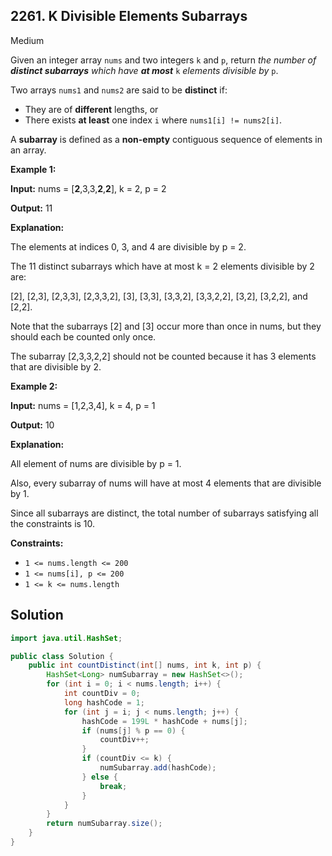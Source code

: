## 2261\. K Divisible Elements Subarrays

Medium

Given an integer array `nums` and two integers `k` and `p`, return _the number of **distinct subarrays** which have **at most**_ `k` _elements divisible by_ `p`.

Two arrays `nums1` and `nums2` are said to be **distinct** if:

*   They are of **different** lengths, or
*   There exists **at least** one index `i` where `nums1[i] != nums2[i]`.

A **subarray** is defined as a **non-empty** contiguous sequence of elements in an array.

**Example 1:**

**Input:** nums = [**2**,3,3,**2**,**2**], k = 2, p = 2

**Output:** 11

**Explanation:**

The elements at indices 0, 3, and 4 are divisible by p = 2.

The 11 distinct subarrays which have at most k = 2 elements divisible by 2 are:

[2], [2,3], [2,3,3], [2,3,3,2], [3], [3,3], [3,3,2], [3,3,2,2], [3,2], [3,2,2], and [2,2].

Note that the subarrays [2] and [3] occur more than once in nums, but they should each be counted only once.

The subarray [2,3,3,2,2] should not be counted because it has 3 elements that are divisible by 2.

**Example 2:**

**Input:** nums = [1,2,3,4], k = 4, p = 1

**Output:** 10

**Explanation:**

All element of nums are divisible by p = 1.

Also, every subarray of nums will have at most 4 elements that are divisible by 1.

Since all subarrays are distinct, the total number of subarrays satisfying all the constraints is 10.

**Constraints:**

*   `1 <= nums.length <= 200`
*   `1 <= nums[i], p <= 200`
*   `1 <= k <= nums.length`

## Solution

```java
import java.util.HashSet;

public class Solution {
    public int countDistinct(int[] nums, int k, int p) {
        HashSet<Long> numSubarray = new HashSet<>();
        for (int i = 0; i < nums.length; i++) {
            int countDiv = 0;
            long hashCode = 1;
            for (int j = i; j < nums.length; j++) {
                hashCode = 199L * hashCode + nums[j];
                if (nums[j] % p == 0) {
                    countDiv++;
                }
                if (countDiv <= k) {
                    numSubarray.add(hashCode);
                } else {
                    break;
                }
            }
        }
        return numSubarray.size();
    }
}
```